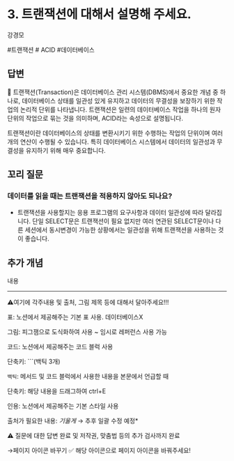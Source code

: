 # 3. 트랜잭션에 대해서 설명해 주세요.

강경모

#트랜잭션  # ACID #데이터베이스

## 답변

<aside>
📌 트랜잭션(Transaction)은 데이터베이스 관리 시스템(DBMS)에서 중요한 개념 중 하나로, 데이터베이스 상태를 일관성 있게 유지하고 데이터의 무결성을 보장하기 위한 작업의 논리적 단위를 나타냅니다. 트랜잭션은 일련의 데이터베이스 작업을 하나의 원자 단위의 작업으로 묶는 것을 의미하며, ACID라는 속성으로 설명됩니다.

</aside>

트랜잭션이란 데이터베이스의 상태를 변환시키기 위한 수행하는 작업의 단위이며 여러 개의 연산이 수행될 수 있습니다. 특히 데이터베이스 시스템에서 데이터의 일관성과 무결성을 유지하기 위해 매우 중요합니다.

## **꼬리 질문**

### 데이터를 읽을 때는 트랜잭션을 적용하지 않아도 되나요?

- 트랜잭션을 사용할지는 응용 프로그램의 요구사항과 데이터 일관성에 따라 달라집니다. 단일 SELECT문은 트랜잭션이 필요 없지만 여러 연관된 SELECT문이나 다른 세션에서 동시변경이 가능한 상황에서는 일관성을 위해 트랜잭션을 사용하는 것이 좋습니다.

## 추가 개념

내용

---

⚠️여기에 각주내용 및 출처, 그림 제목 등에 대해서 달아주세요!!!

표: 노션에서 제공해주는 기본 표 사용. 데이터베이스X

그림: 피그잼으로 도식화하여 사용 ~ 임시로 레퍼런스 사용 가능

코드: 노션에서 제공해주는 코드 블럭 사용 

단축키: ```(백틱 3개)

`백틱`: 메서드 및 코드 블럭에서 사용한 내용을 본문에서 언급할 때 

단축키: 해당 내용을 드래그하여 ctrl+E

인용: 노션에서 제공해주는 기본 스타일 사용

출처가 필요한 내용: *기울게* → 추후 일괄 수정 예정*

⚠️ 질문에 대한 답변 완료 및 저작권, 맞춤법 등의 추가 검사까지 완료

→페이지 아이콘 바꾸기 ✅ 해당 아이콘으로 페이지 아이콘을 바꿔주세요!